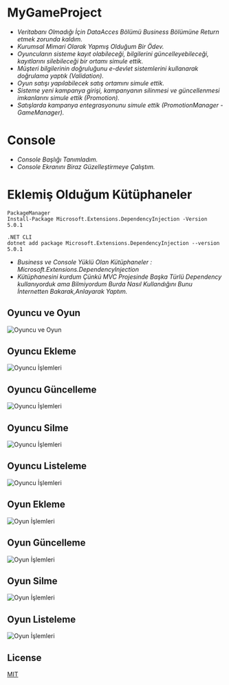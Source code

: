 # MyGameProject
* *Veritabanı Olmadığı İçin DataAcces Bölümü Business Bölümüne Return etmek zorunda kaldım.*
* *Kurumsal Mimari Olarak Yapmış Olduğum Bir Ödev.*
* *Oyuncuların sisteme kayıt olabileceği, bilgilerini güncelleyebileceği, kayıtlarını silebileceği bir ortamı simule ettik.*
* *Müşteri bilgilerinin doğruluğunu e-devlet sistemlerini kullanarak doğrulama yaptık (Validation).*
* *Oyun satışı yapılabilecek satış ortamını simule ettik.*
* *Sisteme yeni kampanya girişi, kampanyanın silinmesi ve güncellenmesi imkanlarını simule ettik (Promotion).*
* *Satışlarda kampanya entegrasyonunu simule ettik (PromotionManager - GameManager).*

# Console 
* *Console Başlığı Tanımladım.*
* *Console Ekranını Biraz Güzelleştirmeye Çalıştım.*

# Eklemiş Olduğum Kütüphaneler
```
PackageManager
Install-Package Microsoft.Extensions.DependencyInjection -Version 5.0.1

.NET CLI
dotnet add package Microsoft.Extensions.DependencyInjection --version 5.0.1
```

* *Business ve Console Yüklü Olan Kütüphaneler : Microsoft.Extensions.DependencyInjection*
* *Kütüphanesini kurdum Çünkü MVC Projesinde Başka Türlü Dependency kullanıyorduk ama Bilmiyordum Burda Nasıl Kullandığını Bunu İnternetten Bakarak,Anlayarak Yaptım.*

## Oyuncu ve Oyun
![Oyuncu ve Oyun](https://i.imgur.com/bmolxQw.png)

## Oyuncu Ekleme
![Oyuncu İşlemleri](https://i.imgur.com/Ps2SX9C.png)

## Oyuncu Güncelleme
![Oyuncu İşlemleri](https://i.imgur.com/zo6IkA3.png)

## Oyuncu Silme
![Oyuncu İşlemleri](https://i.imgur.com/ORz7Onw.png)

## Oyuncu Listeleme
![Oyuncu İşlemleri](https://i.imgur.com/P3jMZYv.png)

## Oyun Ekleme
![Oyun İşlemleri](https://i.imgur.com/wboDTMW.png)

## Oyun Güncelleme
![Oyun İşlemleri](https://i.imgur.com/MOW110m.png)

## Oyun Silme
![Oyun İşlemleri](https://i.imgur.com/4fDt9UV.png)

## Oyun Listeleme
![Oyun İşlemleri](https://i.imgur.com/U8PDiMz.png)


## License
[MIT](https://choosealicense.com/licenses/mit/)
